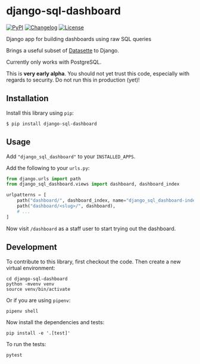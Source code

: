 # django-sql-dashboard

[![PyPI](https://img.shields.io/pypi/v/django-sql-dashboard.svg)](https://pypi.org/project/django-sql-dashboard/)
[![Changelog](https://img.shields.io/github/v/release/simonw/django-sql-dashboard?label=changelog)](https://github.com/simonw/django-sql-dashboard/releases)
[![License](https://img.shields.io/badge/license-Apache%202.0-blue.svg)](https://github.com/simonw/django-sql-dashboard/blob/main/LICENSE)

Django app for building dashboards using raw SQL queries

Brings a useful subset of [Datasette](https://datasette.io/) to Django.

Currently only works with PostgreSQL.

This is **very early alpha**. You should not yet trust this code, especially with regards to security. Do not run this in production (yet)!

## Installation

Install this library using `pip`:

    $ pip install django-sql-dashboard

## Usage

Add `"django_sql_dashboard"` to your `INSTALLED_APPS`.

Add the following to your `urls.py`:

```python
from django.urls import path
from django_sql_dashboard.views import dashboard, dashboard_index

urlpatterns = [
    path("dashboard/", dashboard_index, name="django_sql_dashboard-index"),
    path("dashboard/<slug>/", dashboard),
    # ...
]
```

Now visit `/dashboard` as a staff user to start trying out the dashboard.

## Development

To contribute to this library, first checkout the code. Then create a new virtual environment:

    cd django-sql-dashboard
    python -mvenv venv
    source venv/bin/activate

Or if you are using `pipenv`:

    pipenv shell

Now install the dependencies and tests:

    pip install -e '.[test]'

To run the tests:

    pytest
